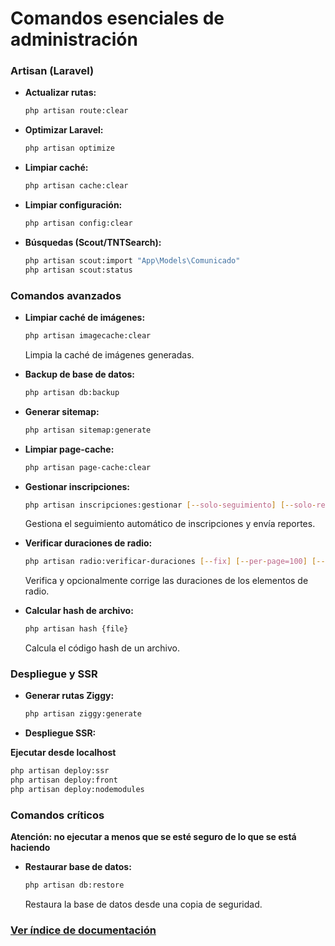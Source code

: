 # Comandos esenciales de administración

### Artisan (Laravel)

- **Actualizar rutas:**
  ```bash
  php artisan route:clear
  ```
- **Optimizar Laravel:**
  ```bash
  php artisan optimize
  ```
- **Limpiar caché:**
  ```bash
  php artisan cache:clear
  ```
- **Limpiar configuración:**
  ```bash
  php artisan config:clear
  ```
- **Búsquedas (Scout/TNTSearch):**
  ```bash
  php artisan scout:import "App\Models\Comunicado"
  php artisan scout:status
  ```


### Comandos avanzados

- **Limpiar caché de imágenes:**
  ```bash
  php artisan imagecache:clear
  ```
  Limpia la caché de imágenes generadas.

- **Backup de base de datos:**
  ```bash
  php artisan db:backup
  ```
- **Generar sitemap:**
  ```bash
  php artisan sitemap:generate
  ```
- **Limpiar page-cache:**
  ```bash
  php artisan page-cache:clear
  ```


- **Gestionar inscripciones:**
  ```bash
  php artisan inscripciones:gestionar [--solo-seguimiento] [--solo-reporte]
  ```
  Gestiona el seguimiento automático de inscripciones y envía reportes.

- **Verificar duraciones de radio:**
  ```bash
  php artisan radio:verificar-duraciones [--fix] [--per-page=100] [--page=1] [--all] [--id=]
  ```
  Verifica y opcionalmente corrige las duraciones de los elementos de radio.

- **Calcular hash de archivo:**
  ```bash
  php artisan hash {file}
  ```
  Calcula el código hash de un archivo.


### Despliegue y SSR

- **Generar rutas Ziggy:**
  ```bash
  php artisan ziggy:generate
  ```
- **Despliegue SSR:**

**Ejecutar desde localhost**

  ```bash
  php artisan deploy:ssr
  php artisan deploy:front
  php artisan deploy:nodemodules
  ```

### Comandos críticos

**Atención: no ejecutar a menos que se esté seguro de lo que se está haciendo**

- **Restaurar base de datos:**
  ```bash
  php artisan db:restore
  ```
  Restaura la base de datos desde una copia de seguridad.


### [Ver índice de documentación](./index.md)



